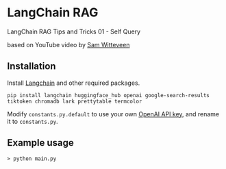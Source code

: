 # LangChain RAG

LangChain RAG Tips and Tricks 01 - Self Query

based on YouTube video by [Sam Witteveen](https://www.youtube.com/watch?v=f4LeWlt3T8Y&ab_channel=SamWitteveen)

## Installation

Install [Langchain](https://github.com/hwchase17/langchain) and other required packages.

```
pip install langchain huggingface_hub openai google-search-results tiktoken chromadb lark prettytable termcolor
```

Modify `constants.py.default` to use your own [OpenAI API key](https://platform.openai.com/account/api-keys), and rename it to `constants.py`.

## Example usage

```
> python main.py
```
